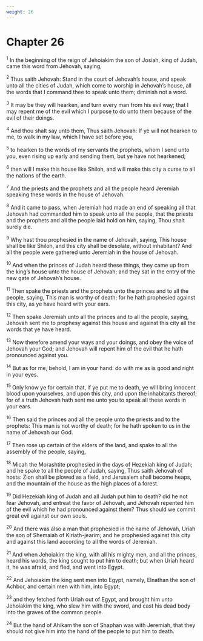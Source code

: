 ```yaml
---
weight: 26
---
```


# Chapter 26

<sup>1</sup> In the beginning of the reign of Jehoiakim the son of Josiah, king of Judah, came this word from Jehovah, saying, 

<sup>2</sup> Thus saith Jehovah: Stand in the court of Jehovah’s house, and speak unto all the cities of Judah, which come to worship in Jehovah’s house, all the words that I command thee to speak unto them; diminish not a word. 

<sup>3</sup> It may be they will hearken, and turn every man from his evil way; that I may repent me of the evil which I purpose to do unto them because of the evil of their doings. 

<sup>4</sup> And thou shalt say unto them, Thus saith Jehovah: If ye will not hearken to me, to walk in my law, which I have set before you, 

<sup>5</sup> to hearken to the words of my servants the prophets, whom I send unto you, even rising up early and sending them, but ye have not hearkened; 

<sup>6</sup> then will I make this house like Shiloh, and will make this city a curse to all the nations of the earth. 

<sup>7</sup> And the priests and the prophets and all the people heard Jeremiah speaking these words in the house of Jehovah. 

<sup>8</sup> And it came to pass, when Jeremiah had made an end of speaking all that Jehovah had commanded him to speak unto all the people, that the priests and the prophets and all the people laid hold on him, saying, Thou shalt surely die. 

<sup>9</sup> Why hast thou prophesied in the name of Jehovah, saying, This house shall be like Shiloh, and this city shall be desolate, without inhabitant? And all the people were gathered unto Jeremiah in the house of Jehovah. 

<sup>10</sup> And when the princes of Judah heard these things, they came up from the king’s house unto the house of Jehovah; and they sat in the entry of the new gate of Jehovah’s house. 

<sup>11</sup> Then spake the priests and the prophets unto the princes and to all the people, saying, This man is worthy of death; for he hath prophesied against this city, as ye have heard with your ears. 

<sup>12</sup> Then spake Jeremiah unto all the princes and to all the people, saying, Jehovah sent me to prophesy against this house and against this city all the words that ye have heard. 

<sup>13</sup> Now therefore amend your ways and your doings, and obey the voice of Jehovah your God; and Jehovah will repent him of the evil that he hath pronounced against you. 

<sup>14</sup> But as for me, behold, I am in your hand: do with me as is good and right in your eyes. 

<sup>15</sup> Only know ye for certain that, if ye put me to death, ye will bring innocent blood upon yourselves, and upon this city, and upon the inhabitants thereof; for of a truth Jehovah hath sent me unto you to speak all these words in your ears. 

<sup>16</sup> Then said the princes and all the people unto the priests and to the prophets: This man is not worthy of death; for he hath spoken to us in the name of Jehovah our God. 

<sup>17</sup> Then rose up certain of the elders of the land, and spake to all the assembly of the people, saying, 

<sup>18</sup> Micah the Morashtite prophesied in the days of Hezekiah king of Judah; and he spake to all the people of Judah, saying, Thus saith Jehovah of hosts: Zion shall be plowed as a field, and Jerusalem shall become heaps, and the mountain of the house as the high places of a forest. 

<sup>19</sup> Did Hezekiah king of Judah and all Judah put him to death? did he not fear Jehovah, and entreat the favor of Jehovah, and Jehovah repented him of the evil which he had pronounced against them? Thus should we commit great evil against our own souls. 

<sup>20</sup> And there was also a man that prophesied in the name of Jehovah, Uriah the son of Shemaiah of Kiriath-jearim; and he prophesied against this city and against this land according to all the words of Jeremiah. 

<sup>21</sup> And when Jehoiakim the king, with all his mighty men, and all the princes, heard his words, the king sought to put him to death; but when Uriah heard it, he was afraid, and fled, and went into Egypt. 

<sup>22</sup> And Jehoiakim the king sent men into Egypt, namely, Elnathan the son of Achbor, and certain men with him, into Egypt; 

<sup>23</sup> and they fetched forth Uriah out of Egypt, and brought him unto Jehoiakim the king, who slew him with the sword, and cast his dead body into the graves of the common people. 

<sup>24</sup> But the hand of Ahikam the son of Shaphan was with Jeremiah, that they should not give him into the hand of the people to put him to death. 


